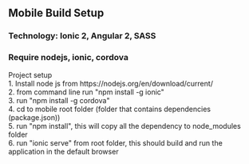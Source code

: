 <h2>Mobile Build Setup</h2>
<h3>Technology: Ionic 2, Angular 2, SASS</h3>
<h3>Require nodejs, ionic, cordova</h3>
Project setup<br>
1. Install node js from https://nodejs.org/en/download/current/<br>
2. from command line run "npm install -g ionic"<br>
3. run "npm install -g cordova"<br>
4. cd to mobile root folder (folder that contains dependencies (package.json))<br>
5. run "npm install", this will copy all the dependency to node_modules folder<br>
6. run "ionic serve" from root folder, this should build and run the application in the default browser<br>

